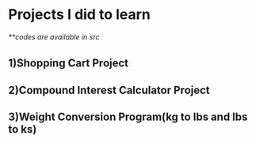# Projects I did to learn
###### **codes are available in src

## 1)Shopping Cart Project
## 2)Compound Interest Calculator Project
## 3)Weight Conversion Program(kg to lbs and lbs to ks)
